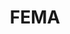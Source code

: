 ---
# This topic lives at
# https://digital.gov/topics/fema

# Topic Title
title: "FEMA"

# description — keep it short and clear
# summary: ""

# Weight
weight: 1

# For more information on managing topics,
# see https://github.com/GSA/digitalgov.gov/wiki/topics
---